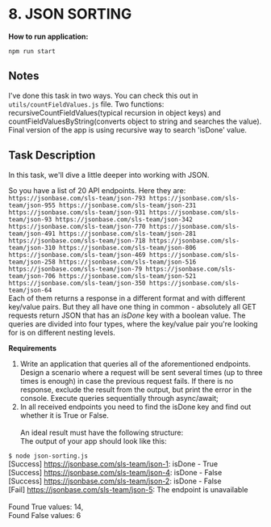 # 8. JSON SORTING
**How to run application:**

`npm run start`<br>

## Notes
I've done this task in two ways. You can check this out in `utils/countFieldValues.js` file. Two functions: recursiveCountFieldValues(typical recursion in object keys) and countFieldValuesByString(converts object to string and searches the value). Final version of the app is using recursive way to search 'isDone' value.<br>
## Task Description

In this task, we'll dive a little deeper into working with JSON.<br>

So you have a list of 20 API endpoints. Here they are:
<br>
`https://jsonbase.com/sls-team/json-793
https://jsonbase.com/sls-team/json-955
https://jsonbase.com/sls-team/json-231
https://jsonbase.com/sls-team/json-931
https://jsonbase.com/sls-team/json-93
https://jsonbase.com/sls-team/json-342
https://jsonbase.com/sls-team/json-770
https://jsonbase.com/sls-team/json-491
https://jsonbase.com/sls-team/json-281
https://jsonbase.com/sls-team/json-718
https://jsonbase.com/sls-team/json-310
https://jsonbase.com/sls-team/json-806
https://jsonbase.com/sls-team/json-469
https://jsonbase.com/sls-team/json-258
https://jsonbase.com/sls-team/json-516
https://jsonbase.com/sls-team/json-79
https://jsonbase.com/sls-team/json-706
https://jsonbase.com/sls-team/json-521
https://jsonbase.com/sls-team/json-350
https://jsonbase.com/sls-team/json-64`<br>
Each of them returns a response in a different format and with different key/value pairs. But they all have one thing in common - absolutely all GET requests return JSON that has an _isDone_ key with a boolean value. The queries are divided into four types, where the key/value pair you're looking for is on different nesting levels.<br>


**Requirements**<br>

1. Write an application that queries all of the aforementioned endpoints. Design a scenario where a request will be sent several times (up to three times is enough) in case the previous request fails. If there is no response, exclude the result from the output, but print the error in the console. Execute queries sequentially through async/await;
2. In all received endpoints you need to find the isDone key and find out whether it is True or False.
<br><br>
An ideal result must have the following structure:<br>
The output of your app should look like this:<br>

`$ node json-sorting.js`<br>
[Success] https://jsonbase.com/sls-team/json-1: isDone - True<br>
[Success] https://jsonbase.com/sls-team/json-4: isDone - False<br>
[Success] https://jsonbase.com/sls-team/json-2: isDone - False<br>
[Fail] https://jsonbase.com/sls-team/json-5: The endpoint is unavailable<br>
<br>
Found True values: 14,<br>
Found False values: 6<br>
